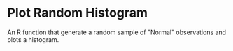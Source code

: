 # Plot Random Histogram

An R function that generate a random sample of "Normal"
observations and plots a histogram.
